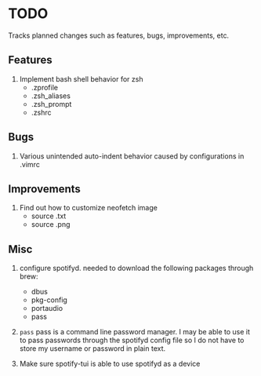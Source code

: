 # TODO

Tracks planned changes such as features, bugs, improvements, etc.

## Features

1. Implement bash shell behavior for zsh
    - .zprofile
    - .zsh\_aliases
    - .zsh\_prompt
    - .zshrc

## Bugs

1. Various unintended auto-indent behavior caused by configurations in .vimrc

## Improvements

1. Find out how to customize neofetch image
    - source .txt
    - source .png

## Misc

1. configure spotifyd. needed to download the following packages through brew:
    - dbus
    - pkg-config
    - portaudio
    - pass

2. `pass`
pass is a command line password manager. I may be able to use it to
pass passwords through the spotifyd config file so I do not have to
store my username or password in plain text.

3. Make sure spotify-tui is able to use spotifyd as a device
